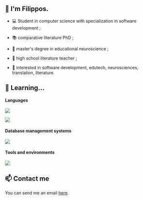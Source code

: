 ## 👋 I'm Filippos.

* 💻 Student in computer science with specialization in software development ;

* 📚 comparative literature PhD ;
  
* 🧠 master's degree in educational neuroscience ;
  
* 🏫 high school literature teacher ;

* 🧐 interested in software development, edutech, neurosciences, translation, literature.

## 🌱 Learning...

#### Languages

<p>
  <a href="https://skillicons.dev">
    <img src="https://skillicons.dev/icons?i=py,java,cs" />
  </a>
</p>
<p>
  <a href="https://skillicons.dev">
    <img src="https://skillicons.dev/icons?i=html,css,js,php" />
  </a>
</p>
<p>

#### Database management systems

<p>
  <a href="https://skillicons.dev">
    <img src="https://skillicons.dev/icons?i=mysql,postgres,mongodb" />
  </a>
</p>

#### Tools and environments

<p>
  <a href="https://skillicons.dev">
    <img src="https://skillicons.dev/icons?i=debian,windows,github,vscode,visualstudio,pycharm,eclipse" />
  </a>
</p>

## 📫 Contact me

You can send me an email <a href="mailto:filippos29@hotmail.com">here</a>.
